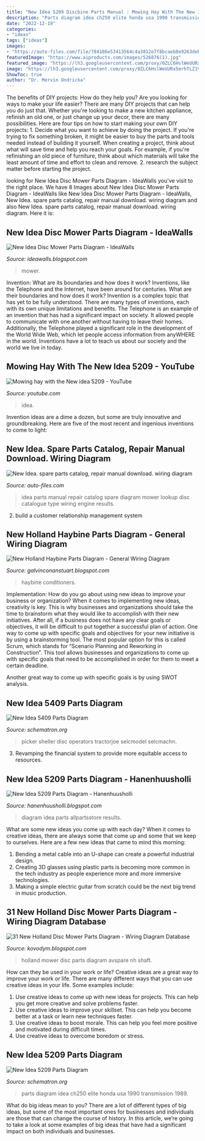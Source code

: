 ```yaml
---
title: "New Idea 5209 Discbine Parts Manual : Mowing Hay With The New Idea 5209"
description: "Parts diagram idea ch250 elite honda usa 1990 transmission 1989"
date: "2022-12-19"
categories:
- "ideas"
tags: ["ideas"]
images:
- "https://auto-files.com/file/784186e53413564c4a3812e7f8bcaeb8e9263deb/new-idea.gif"
featuredImage: "https://www.aiproducts.com/images/526876(1).jpg"
featured_image: "https://lh3.googleusercontent.com/proxy/0ZLC6HslWeUURx5mrhTLZ1VzsXFLQVI02bkQIuwOiJG1xVbeo7Y6zYsf7hgWtG3id23XXLAnmzzJF1JlpAH670vO=s0-d"
image: "https://lh3.googleusercontent.com/proxy/0ZLC6HslWeUURx5mrhTLZ1VzsXFLQVI02bkQIuwOiJG1xVbeo7Y6zYsf7hgWtG3id23XXLAnmzzJF1JlpAH670vO=s0-d"
ShowToc: true
author: "Dr. Mervin Ondricka"
---
```



The benefits of DIY projects: How do they help you?
Are you looking for ways to make your life easier? There are many DIY projects that can help you do just that. Whether you're looking to make a new kitchen appliance, refinish an old one, or just change up your decor, there are many possibilities. Here are four tips on how to start making your own DIY projects: 1. Decide what you want to achieve by doing the project. If you're trying to fix something broken, it might be easier to buy the parts and tools needed instead of building it yourself. When creating a project, think about what will save time and help you reach your goals. For example, if you're refinishing an old piece of furniture, think about which materials will take the least amount of time and effort to clean and remove. 2. research the subject matter before starting the project.

	

		
looking for New Idea Disc Mower Parts Diagram - IdeaWalls you've visit to the right place. We have 8 Images about New Idea Disc Mower Parts Diagram - IdeaWalls like New Idea Disc Mower Parts Diagram - IdeaWalls, New Idea. spare parts catalog, repair manual download. wiring diagram and also New Idea. spare parts catalog, repair manual download. wiring diagram. Here it is:
		
    
## New Idea Disc Mower Parts Diagram - IdeaWalls

<img loading=lazy src="https://lh3.googleusercontent.com/proxy/0ZLC6HslWeUURx5mrhTLZ1VzsXFLQVI02bkQIuwOiJG1xVbeo7Y6zYsf7hgWtG3id23XXLAnmzzJF1JlpAH670vO=s0-d" onerror="this.onerror=null;this.src='https://tse4.mm.bing.net/th?id=OIP.mMQi1z8jHcBthUkn4jiULQAAAA&amp;pid=15.1';" alt="New Idea Disc Mower Parts Diagram - IdeaWalls">

_Source: ideawalls.blogspot.com_

>mower. 

	

Invention: What are its boundaries and how does it work?
Inventions, like the Telephone and the Internet, have been around for centuries. What are their boundaries and how does it work? Invention is a complex topic that has yet to be fully understood. There are many types of inventions, each with its own unique limitations and benefits. The Telephone is an example of an invention that has had a significant impact on society. It allowed people to communicate with one another without having to leave their homes. Additionally, the Telephone played a significant role in the development of the World Wide Web, which let people access information from anyWHERE in the world. Inventions have a lot to teach us about our society and the world we live in today.

    
## Mowing Hay With The New Idea 5209 - YouTube

<img loading=lazy src="https://i.ytimg.com/vi/ynWsK8NSdLU/maxresdefault.jpg" onerror="this.onerror=null;this.src='https://tse2.mm.bing.net/th?id=OIP.D9cD94D22SX99ja-AX5KBgHaEK&amp;pid=15.1';" alt="Mowing hay with the New idea 5209 - YouTube">

_Source: youtube.com_

>idea. 

	

Invention ideas are a dime a dozen, but some are truly innovative and groundbreaking. Here are five of the most recent and ingenious inventions to come to light: 

    
## New Idea. Spare Parts Catalog, Repair Manual Download. Wiring Diagram

<img loading=lazy src="https://auto-files.com/file/784186e53413564c4a3812e7f8bcaeb8e9263deb/new-idea.gif" onerror="this.onerror=null;this.src='https://tse3.mm.bing.net/th?id=OIP.wYlgpZX4TgthK-co9aPKAgHaFx&amp;pid=15.1';" alt="New Idea. spare parts catalog, repair manual download. wiring diagram">

_Source: auto-files.com_

>idea parts manual repair catalog spare diagram mower lookup disc catalogue type wiring engine results. 

	

2. build a customer relationship management system

    
## New Holland Haybine Parts Diagram - General Wiring Diagram

<img loading=lazy src="https://www.repairmanual.com/wp-content/uploads/doc01032720150924120945_024.jpg" onerror="this.onerror=null;this.src='https://tse1.mm.bing.net/th?id=OIP.5wWTk7Xai9N7vUDAlM6lUwDbEc&amp;pid=15.1';" alt="New Holland Haybine Parts Diagram - General Wiring Diagram">

_Source: galvinconanstuart.blogspot.com_

>haybine conditioners. 

	

Implementation: How do you go about using new ideas to improve your business or organization?
When it comes to implementing new ideas, creativity is key. This is why businesses and organizations should take the time to brainstorm what they would like to accomplish with their new initiatives. After all, if a business does not have any clear goals or objectives, it will be difficult to put together a successful plan of action.
One way to come up with specific goals and objectives for your new initiative is by using a brainstorming tool. The most popular option for this is called Scrum, which stands for “Scenario Planning and Reworking in Construction”. This tool allows businesses and organizations to come up with specific goals that need to be accomplished in order for them to meet a certain deadline.

Another great way to come up with specific goals is by using SWOT analysis.

    
## New Idea 5409 Parts Diagram

<img loading=lazy src="https://schematron.org/image/new-idea-5409-parts-diagram-6.jpg" onerror="this.onerror=null;this.src='https://tse4.mm.bing.net/th?id=OIP.z8ckpUo6RdwCm69w9i6M0gHaJC&amp;pid=15.1';" alt="New Idea 5409 Parts Diagram">

_Source: schematron.org_

>picker sheller disc operators tractorjoe selcmodel selcmachn. 

	

3. Revamping the financial system to provide more equitable access to resources. 

    
## New Idea 5209 Parts Diagram - Hanenhuusholli

<img loading=lazy src="https://www.aiproducts.com/images/526876(1).jpg" onerror="this.onerror=null;this.src='https://tse2.mm.bing.net/th?id=OIP.2o3KOzigbfwi2OsJL6qnsAHaHa&amp;pid=15.1';" alt="New Idea 5209 Parts Diagram - Hanenhuusholli">

_Source: hanenhuusholli.blogspot.com_

>diagram idea parts allpartsstore results. 

	

What are some new ideas you come up with each day?
When it comes to creative ideas, there are always some that come up and some that we keep to ourselves. Here are a few new ideas that came to mind this morning: 
1. Bending a metal cable into an U-shape can create a powerful industrial design.
2. Creating 3D glasses using plastic parts is becoming more common in the tech industry as people experience more and more immersive technologies.
3. Making a simple electric guitar from scratch could be the next big trend in music production.

    
## 31 New Holland Disc Mower Parts Diagram - Wiring Diagram Database

<img loading=lazy src="https://c1.a2109.com/nh_arg2/73/734815.png" onerror="this.onerror=null;this.src='https://tse4.mm.bing.net/th?id=OIP.VuUbiucCiewFpFaTPGDJtwHaJK&amp;pid=15.1';" alt="31 New Holland Disc Mower Parts Diagram - Wiring Diagram Database">

_Source: kovodym.blogspot.com_

>holland mower disc parts diagram avspare nh shaft. 

	

How can they be used in your work or life?
Creative ideas are a great way to improve your work or life. There are many different ways that you can use creative ideas in your life. Some examples include: 
1. Use creative ideas to come up with new ideas for projects. This can help you get more creative and solve problems faster. 
2. Use creative ideas to improve your skillset. This can help you become better at a task or learn new techniques faster. 
3. Use creative ideas to boost morale. This can help you feel more positive and motivated during difficult times. 
4. Use creative ideas to overcome boredom or stress.

    
## New Idea 5209 Parts Diagram

<img loading=lazy src="https://schematron.org/image/new-idea-5209-parts-diagram-2.jpg" onerror="this.onerror=null;this.src='https://tse4.mm.bing.net/th?id=OIP.fAYRyMNs4JYBR9ykwxx0WAHaFi&amp;pid=15.1';" alt="New Idea 5209 Parts Diagram">

_Source: schematron.org_

>parts diagram idea ch250 elite honda usa 1990 transmission 1989. 

	

What do big ideas mean to you?
There are a lot of different types of big ideas, but some of the most important ones for businesses and individuals are those that can change the course of history. In this article, we’re going to take a look at some examples of big ideas that have had a significant impact on both individuals and businesses.

